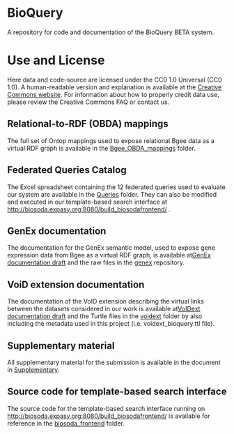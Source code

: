 # BioQuery 
A repository for code and documentation of the BioQuery BETA system.

# Use and License

Here data and code-source are licensed under the CC0 1.0 Universal (CC0 1.0). A human-readable version and explanation is available at the 
[Creative Commons website](https://creativecommons.org/publicdomain/zero/1.0/deed.en). For information about how to properly credit data use, 
please review the Creative Commons FAQ or contact us.

## Relational-to-RDF (OBDA) mappings

The full set of Ontop mappings used to expose relational Bgee data as a virtual RDF graph is available in the [Bgee_OBDA_mappings](https://github.com/biosoda/bioquery/tree/master/Bgee_OBDA_mappings) folder.

## Federated Queries Catalog

The Excel spreadsheet containing the 12 federated queries used to evaluate our system are available in the [Queries](https://github.com/biosoda/bioquery/tree/master/Queries) folder. They can also be modified and executed in our template-based search interface at http://biosoda.expasy.org:8080/build_biosodafrontend/ .

## GenEx documentation

The documentation for the GenEx semantic model, used to expose gene expression data from Bgee as a virtual RDF graph, is available at[GenEx documentation draft](https://biosoda.github.io/genex/) and the raw files in the [genex](https://github.com/biosoda/genex) repository.

## VoiD extension documentation

The documentation of the VoID extension describing the virtual links between the datasets considered in our work is available at[VoIDext documentation draft](https://biosoda.github.io/bioquery/) and the Turtle files in the [voidext](https://github.com/biosoda/bioquery/tree/master/voidext) folder by also including the metadata used in this project (i.e. voidext_bioquery.ttl file).

## Supplementary material

All supplementary material for the submission is available in the document in [Supplementary](https://github.com/biosoda/bioquery/tree/master/Supplementary).

## Source code for template-based search interface

The source code for the template-based search interface running on http://biosoda.expasy.org:8080/build_biosodafrontend/ is available for reference in the [biosoda_frontend](biosoda_frontend) folder.
